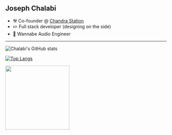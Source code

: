 ## Joseph Chalabi

-   :hammer_and_pick: Co-founder @ [Chandra Station](https://chandrastation.com)
-   :pencil2: Full stack developer (designing on the side)
-   🎵 Wannabe Audio Engineer
---

![Chalabi's GitHub stats](https://github-readme-stats.vercel.app/api?username=chalabi2&theme=dark&show_icons=true)

[![Top Langs](https://github-readme-stats.vercel.app/api/top-langs/?username=chalabi2)](https://github.com/anuraghazra/github-readme-stats)

<img align='center' src='https://user-images.githubusercontent.com/5713670/87202985-820dcb80-c2b6-11ea-9f56-7ec461c497c3.gif' width='200'>
